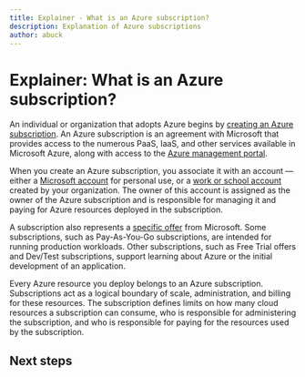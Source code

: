 ```yaml
---
title: Explainer - What is an Azure subscription?
description: Explanation of Azure subscriptions
author: abuck
---
```


# Explainer: What is an Azure subscription?

An individual or organization that adopts Azure begins by [creating an Azure subscription](https://azure.microsoft.com/en-us/get-started/). An Azure subscription is an agreement with Microsoft that provides access to the numerous PaaS, IaaS, and other services available in Microsoft Azure, along with access to the [Azure management portal](https://portal.azure.com). 

When you create an Azure subscription, you associate it with an account &mdash; either a [Microsoft account](https://account.microsoft.com/account) for personal use, or a [work or school account](https://docs.microsoft.com/en-us/azure/active-directory/sign-up-organization) created by your organization. The owner of this account is assigned as the owner of the Azure subscription and is responsible for managing it and paying for Azure resources deployed in the subscription.

A subscription also represents a [specific offer](https://azure.microsoft.com/en-us/support/legal/offer-details/) from Microsoft. Some subscriptions, such as Pay-As-You-Go subscriptions, are intended for running production workloads. Other subscriptions, such as Free Trial offers and Dev/Test subscriptions, support learning about Azure or the initial development of an application.  

Every Azure resource you deploy belongs to an Azure subscription. Subscriptions act as a logical boundary of scale, administration, and billing for these resources. The subscription defines limits on how many cloud resources a subscription can consume, who is responsible for administering the subscription, and who is responsible for paying for the resources used by the subscription.

## Next steps
